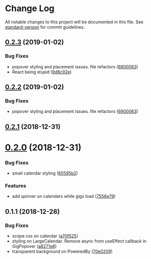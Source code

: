 # Change Log

All notable changes to this project will be documented in this file. See [standard-version](https://github.com/conventional-changelog/standard-version) for commit guidelines.

<a name="0.2.3"></a>
## [0.2.3](https://github.com/Jyve-App/jyve-react-calendar/compare/v0.2.1...v0.2.3) (2019-01-02)


### Bug Fixes

* popover styling and placement issues. file refactors ([6900063](https://github.com/Jyve-App/jyve-react-calendar/commit/6900063))
* React being stupid ([9d8c92e](https://github.com/Jyve-App/jyve-react-calendar/commit/9d8c92e))



<a name="0.2.2"></a>
## [0.2.2](https://github.com/Jyve-App/jyve-react-calendar/compare/v0.2.1...v0.2.2) (2019-01-02)


### Bug Fixes

* popover styling and placement issues. file refactors ([6900063](https://github.com/Jyve-App/jyve-react-calendar/commit/6900063))



<a name="0.2.1"></a>
## [0.2.1](https://github.com/Jyve-App/jyve-react-calendar/compare/v0.2.0...v0.2.1) (2018-12-31)



<a name="0.2.0"></a>
# [0.2.0](https://github.com/Jyve-App/jyve-react-calendar/compare/v0.1.1...v0.2.0) (2018-12-31)


### Bug Fixes

* small calendar styling ([60595b2](https://github.com/Jyve-App/jyve-react-calendar/commit/60595b2))


### Features

* add spinner on calendars while gigs load ([7556e79](https://github.com/Jyve-App/jyve-react-calendar/commit/7556e79))



<a name="0.1.1"></a>
## 0.1.1 (2018-12-28)


### Bug Fixes

* scope css on calendar ([a70f525](https://github.com/Jyve-App/jyve-react-calendar/commit/a70f525))
* styling on LargeCalendar. Remove async from useEffect callback in GigPopover ([a8271e8](https://github.com/Jyve-App/jyve-react-calendar/commit/a8271e8))
* transparent background on PoweredBy ([70e0209](https://github.com/Jyve-App/jyve-react-calendar/commit/70e0209))
